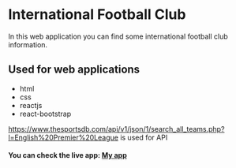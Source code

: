 # International Football Club
In this web application you can find some international football club information.
## Used for web applications
* html
* css
* reactjs
* react-bootstrap

https://www.thesportsdb.com/api/v1/json/1/search_all_teams.php?l=English%20Premier%20League is used for API
#### You can check the live app: [My app](https://vigorous-lovelace-becfc9.netlify.app)
